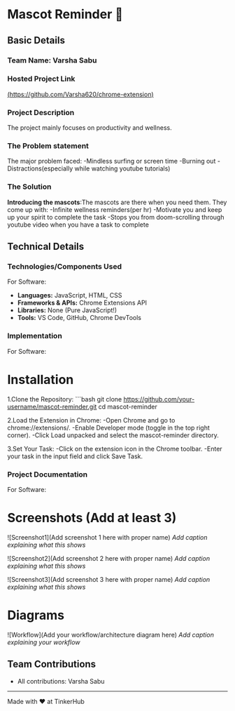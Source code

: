 # Mascot Reminder 🎯


## Basic Details
### Team Name: Varsha Sabu

### Hosted Project Link
[(https://github.com/Varsha620/chrome-extension)](https://github.com/Varsha620/chrome-extension)

### Project Description
The project mainly focuses on productivity and wellness. 

### The Problem statement
The major problem faced:
-Mindless surfing or screen time
-Burning out
-Distractions(especially while watching youtube tutorials)

### The Solution
**Introducing the mascots**:The mascots are there when you need them. They come up with:
-Infinite wellness reminders(per hr)
-Motivate you and keep up your spirit to complete the task
-Stops you from doom-scrolling through youtube video when you have a task to complete

## Technical Details
### Technologies/Components Used
For Software:
- **Languages:** JavaScript, HTML, CSS  
- **Frameworks & APIs:** Chrome Extensions API  
- **Libraries:** None (Pure JavaScript!)  
- **Tools:** VS Code, GitHub, Chrome DevTools 


### Implementation
For Software:
# Installation
1.Clone the Repository:
    ```bash
    git clone https://github.com/your-username/mascot-reminder.git
    cd mascot-reminder

2.Load the Extension in Chrome:
    -Open Chrome and go to chrome://extensions/.
    -Enable Developer mode (toggle in the top right corner).
    -Click Load unpacked and select the mascot-reminder directory.

3.Set Your Task:
    -Click on the extension icon in the Chrome toolbar.
    -Enter your task in the input field and click Save Task.


### Project Documentation
For Software:

# Screenshots (Add at least 3)
![Screenshot1](Add screenshot 1 here with proper name)
*Add caption explaining what this shows*

![Screenshot2](Add screenshot 2 here with proper name)
*Add caption explaining what this shows*

![Screenshot3](Add screenshot 3 here with proper name)
*Add caption explaining what this shows*

# Diagrams
![Workflow](Add your workflow/architecture diagram here)
*Add caption explaining your workflow*



## Team Contributions
- All contributions: Varsha Sabu

---
Made with ❤️ at TinkerHub
